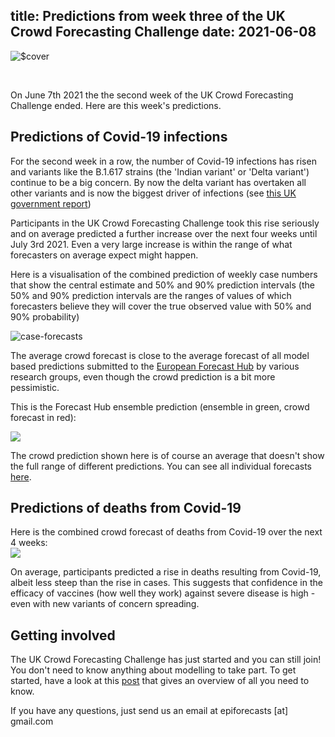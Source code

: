 title: Predictions from week three of the UK Crowd Forecasting Challenge
date: 2021-06-08
---

![$cover](https://imgur.com/0bWhbod.png)

<br>

On June 7th 2021 the the second week of the UK Crowd Forecasting Challenge ended. Here are this week's predictions. 

## Predictions of Covid-19 infections
For the second week in a row, the number of Covid-19 infections has risen and variants like the B.1.617 strains (the 'Indian variant' or 'Delta variant') continue to be a big concern. By now the delta variant has overtaken all other variants and is now the biggest driver of infections (see [this UK government report](https://www.gov.uk/government/publications/covid-19-variants-genomically-confirmed-case-numbers/variants-distribution-of-case-data-3-june-2021))

Participants in the UK Crowd Forecasting Challenge took this rise seriously and on average predicted a further increase over the next four weeks until July 3rd 2021. Even a very large increase is within the range of what forecasters on average expect might happen. 

Here is a visualisation of the combined prediction of weekly case numbers that show the central estimate and 50% and 90% prediction intervals (the 50% and 90% prediction intervals are the ranges of values of which forecasters believe they will cover the true observed value with 50% and 90% probability)

![case-forecasts](https://imgur.com/CJDKrN7.png)

The average crowd forecast is close to the average forecast of all model based predictions submitted to the [European Forecast Hub](https://covid19forecasthub.eu/) by various research groups, even though the crowd prediction is a bit more pessimistic. 

This is the Forecast Hub ensemble prediction (ensemble in green, crowd forecast in red): 

![](https://imgur.com/jOeT2FO.png)

The crowd prediction shown here is of course an average that doesn't show the full range of different predictions. You can see all individual forecasts [here](https://epiforecasts.io/uk-challenge). 

## Predictions of deaths from Covid-19

Here is the combined crowd forecast of deaths from Covid-19 over the next 4 weeks:   
![](https://imgur.com/ixsylXA.png)

On average, participants predicted a rise in deaths resulting from Covid-19, albeit less steep than the rise in cases. This suggests that confidence in the efficacy of vaccines (how well they work) against severe disease is high - even with new variants of concern spreading.  


## Getting involved

The UK Crowd Forecasting Challenge has just started and you can still join! You don't need to know anything about modelling to take part. To get started, have a look at this [post](https://www.crowdforecastr.org/2021/05/11/uk-challenge/) that gives an overview of all you need to know. 

If you have any questions, just send us an email at epiforecasts [at] gmail.com

